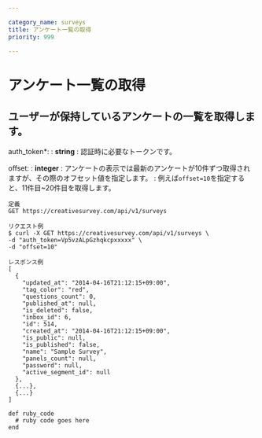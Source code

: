 ```yaml
---

category_name: surveys
title: アンケート一覧の取得
priority: 999

---
```


# アンケート一覧の取得

## ユーザーが保持しているアンケートの一覧を取得します。

auth_token*:
: __string__
: 認証時に必要なトークンです。

offset:
: __integer__
: アンケートの表示では最新のアンケートが10件ずつ取得されますが、その際のオフセット値を指定します。
: 例えば`offset=10`を指定すると、11件目~20件目を取得します。

~~~
定義
GET https://creativesurvey.com/api/v1/surveys

リクエスト例
$ curl -X GET https://creativesurvey.com/api/v1/surveys \
-d "auth_token=Vp5vzALpGzhqkcpxxxxx" \
-d "offset=10"

レスポンス例
[
  {
    "updated_at": "2014-04-16T21:12:15+09:00",
    "tag_color": "red",
    "questions_count": 0,
    "published_at": null,
    "is_deleted": false,
    "inbox_id": 6,
    "id": 514,
    "created_at": "2014-04-16T21:12:15+09:00",
    "is_public": null,
    "is_published": false,
    "name": "Sample Survey",
    "panels_count": null,
    "password": null,
    "active_segment_id": null
  },
  {...},
  {...}
]
~~~

~~~
def ruby_code
  # ruby code goes here
end
~~~
